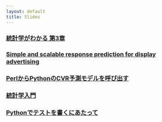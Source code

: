 ```yaml
---
layout: default
title: Slides
---
```


### [統計学がわかる 第3章](/slides/hamburger_statistics_section3.html)

### [Simple and scalable response prediction for display advertising](/slides/criteo_paper.html)

### [PerlからPythonのCVR予測モデルを呼び出す](/slides/call_cvr_prediction_model_from_perl.html)

### [統計学入門](/slides/statistics_introduction.html)

### [Pythonでテストを書くにあたって](/slides/python_unittest.html)
